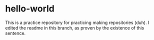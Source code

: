# hello-world
This is a practice repository for practicing making repositories (duh). I edited the readme in this branch, as proven by the existence of this sentence.
